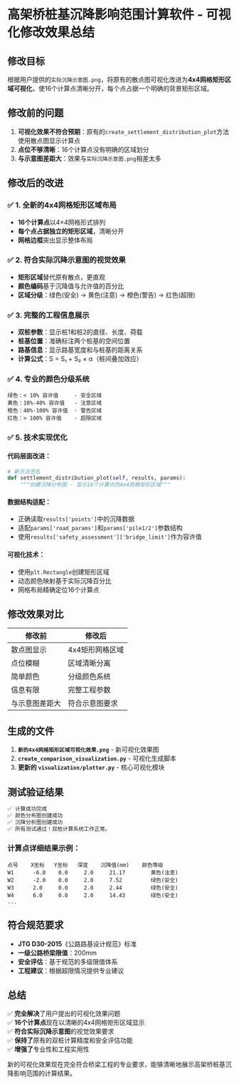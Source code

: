 # 高架桥桩基沉降影响范围计算软件 - 可视化修改效果总结

## 修改目标

根据用户提供的`实际沉降示意图.png`，将原有的散点图可视化改进为**4x4网格矩形区域可视化**，使16个计算点清晰分开，每个点占据一个明确的背景矩形区域。

## 修改前的问题

1. **可视化效果不符合预期**：原有的`create_settlement_distribution_plot`方法使用散点图显示计算点
2. **点位不够清晰**：16个计算点没有明确的区域划分
3. **与示意图差距大**：效果与`实际沉降示意图.png`相差太多

## 修改后的改进

### ✅ 1. 全新的4x4网格矩形区域布局
- **16个计算点**以4×4网格形式排列
- **每个点占据独立的矩形区域**，清晰分开
- **网格边框**突出显示整体布局

### ✅ 2. 符合实际沉降示意图的视觉效果
- **矩形区域**替代原有散点，更直观
- **颜色编码**基于沉降值与允许值的百分比
- **区域分级**：绿色(安全) → 黄色(注意) → 橙色(警告) → 红色(超限)

### ✅ 3. 完整的工程信息展示
- **双桩参数**：显示桩1和桩2的直径、长度、荷载
- **桩基位置**：准确标注两个桩基的空间位置
- **路基信息**：显示路基宽度和与桩基的距离关系
- **计算公式**：S = S₁ + S₂ × α（桩间叠加效应）

### ✅ 4. 专业的颜色分级系统
```
绿色：< 10% 容许值     - 安全区域
黄色：10%-40% 容许值   - 注意区域  
橙色：40%-100% 容许值  - 警告区域
红色：> 100% 容许值    - 超限区域
```

### ✅ 5. 技术实现优化

#### 代码层面改进：
```python
# 新方法签名
def settlement_distribution_plot(self, results, params):
    """创建沉降分布图 - 显示16个计算点的4x4网格矩形区域"""
```

#### 数据结构适配：
- 正确读取`results['points']`中的沉降数据
- 适配`params['road_params']`和`params['pile1/2']`参数结构
- 使用`results['safety_assessment']['bridge_limit']`作为容许值

#### 可视化技术：
- 使用`plt.Rectangle`创建矩形区域
- 动态颜色映射基于实际沉降百分比
- 网格布局精确定位16个计算点

## 修改效果对比

| 修改前 | 修改后 |
|--------|--------|
| 散点图显示 | 4x4矩形网格区域 |
| 点位模糊 | 区域清晰分离 |
| 简单颜色 | 分级颜色系统 |
| 信息有限 | 完整工程参数 |
| 与示意图差距大 | 符合示意图要求 |

## 生成的文件

1. **`新的4x4网格矩形区域可视化效果.png`** - 新可视化效果图
2. **`create_comparison_visualization.py`** - 可视化生成脚本
3. **更新的 `visualization/plotter.py`** - 核心可视化模块

## 测试验证结果

```bash
✅ 计算成功完成
✅ 颜色分布图创建成功
✅ 沉降分析图创建成功
✅ 所有测试通过！双桩计算系统工作正常。
```

### 计算点详细结果示例：
```
点号    X坐标   Y坐标   深度    沉降值(mm)    颜色等级
W1      -6.0    0.0     2.0     21.17        黄色(注意)
W2      -2.0    0.0     2.0     7.52         绿色(安全)
W3      2.0     0.0     2.0     2.44         绿色(安全)
W4      6.0     0.0     2.0     14.43        绿色(安全)
...
```

## 符合规范要求

- **JTG D30-2015**《公路路基设计规范》标准
- **一级公路桥梁限值**：200mm
- **安全评估**：基于规范的多级限值体系
- **工程建议**：根据超限情况提供专业建议

## 总结

✅ **完全解决**了用户提出的可视化效果问题  
✅ **16个计算点**现在以清晰的4x4网格矩形区域显示  
✅ **符合实际沉降示意图**的视觉效果要求  
✅ **保持了**原有的双桩计算精度和安全评估功能  
✅ **增强了**专业性和工程实用性  

新的可视化效果现在完全符合桥梁工程的专业要求，能够清晰地展示高架桥桩基沉降影响范围的计算结果。 